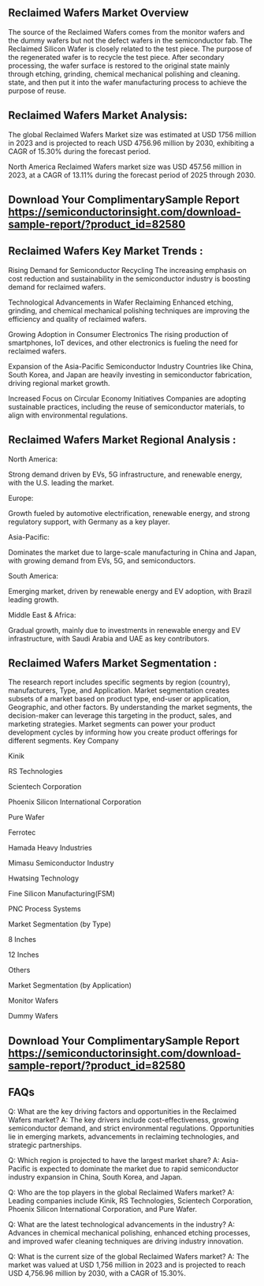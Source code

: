 ## Reclaimed Wafers Market Overview
The source of the Reclaimed Wafers comes from the monitor wafers and the dummy wafers but not the defect wafers in the semiconductor fab. The Reclaimed Silicon Wafer is closely related to the test piece. The purpose of the regenerated wafer is to recycle the test piece. After secondary processing, the wafer surface is restored to the original state mainly through etching, grinding, chemical mechanical polishing and cleaning. state, and then put it into the wafer manufacturing process to achieve the purpose of reuse.

## Reclaimed Wafers Market Analysis:
The global Reclaimed Wafers Market size was estimated at USD 1756 million in 2023 and is projected to reach USD 4756.96 million by 2030, exhibiting a CAGR of 15.30% during the forecast period.

North America Reclaimed Wafers market size was USD 457.56 million in 2023, at a CAGR of 13.11% during the forecast period of 2025 through 2030.

## Download Your ComplimentarySample Report   https://semiconductorinsight.com/download-sample-report/?product_id=82580

## Reclaimed Wafers Key Market Trends  :
Rising Demand for Semiconductor Recycling
The increasing emphasis on cost reduction and sustainability in the semiconductor industry is boosting demand for reclaimed wafers.

Technological Advancements in Wafer Reclaiming
Enhanced etching, grinding, and chemical mechanical polishing techniques are improving the efficiency and quality of reclaimed wafers.

Growing Adoption in Consumer Electronics
The rising production of smartphones, IoT devices, and other electronics is fueling the need for reclaimed wafers.

Expansion of the Asia-Pacific Semiconductor Industry
Countries like China, South Korea, and Japan are heavily investing in semiconductor fabrication, driving regional market growth.

Increased Focus on Circular Economy Initiatives
Companies are adopting sustainable practices, including the reuse of semiconductor materials, to align with environmental regulations.

## Reclaimed Wafers Market Regional Analysis :
North America:

Strong demand driven by EVs, 5G infrastructure, and renewable energy, with the U.S. leading the market.

Europe:

Growth fueled by automotive electrification, renewable energy, and strong regulatory support, with Germany as a key player.

Asia-Pacific:

Dominates the market due to large-scale manufacturing in China and Japan, with growing demand from EVs, 5G, and semiconductors.

South America:

Emerging market, driven by renewable energy and EV adoption, with Brazil leading growth.

Middle East & Africa:

Gradual growth, mainly due to investments in renewable energy and EV infrastructure, with Saudi Arabia and UAE as key contributors.

## Reclaimed Wafers Market Segmentation :
The research report includes specific segments by region (country), manufacturers, Type, and Application. Market segmentation creates subsets of a market based on product type, end-user or application, Geographic, and other factors. By understanding the market segments, the decision-maker can leverage this targeting in the product, sales, and marketing strategies. Market segments can power your product development cycles by informing how you create product offerings for different segments.
Key Company

Kinik

RS Technologies

Scientech Corporation

Phoenix Silicon International Corporation

Pure Wafer

Ferrotec

Hamada Heavy Industries

Mimasu Semiconductor Industry

Hwatsing Technology

Fine Silicon Manufacturing(FSM)

PNC Process Systems

Market Segmentation (by Type)

8 Inches

12 Inches

Others

Market Segmentation (by Application)

Monitor Wafers

Dummy Wafers


## Download Your ComplimentarySample Report   https://semiconductorinsight.com/download-sample-report/?product_id=82580

## FAQs
Q: What are the key driving factors and opportunities in the Reclaimed Wafers market?
A: The key drivers include cost-effectiveness, growing semiconductor demand, and strict environmental regulations. Opportunities lie in emerging markets, advancements in reclaiming technologies, and strategic partnerships.


Q: Which region is projected to have the largest market share?
A: Asia-Pacific is expected to dominate the market due to rapid semiconductor industry expansion in China, South Korea, and Japan.


Q: Who are the top players in the global Reclaimed Wafers market?
A: Leading companies include Kinik, RS Technologies, Scientech Corporation, Phoenix Silicon International Corporation, and Pure Wafer.


Q: What are the latest technological advancements in the industry?
A: Advances in chemical mechanical polishing, enhanced etching processes, and improved wafer cleaning techniques are driving industry innovation.


Q: What is the current size of the global Reclaimed Wafers market?
A: The market was valued at USD 1,756 million in 2023 and is projected to reach USD 4,756.96 million by 2030, with a CAGR of 15.30%.


